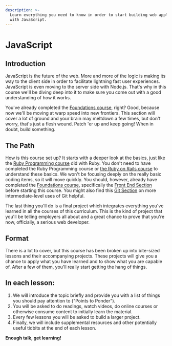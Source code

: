 ```yaml
---
description: >-
  Learn everything you need to know in order to start building web applications
  with JavaScript.
---
```


# JavaScript

## Introduction

JavaScript is the future of the web. More and more of the logic is making its way to the client side in order to facilitate lightning fast user experiences. JavaScript is even moving to the server side with Node.js. That's why in this course we'll be diving deep into it to make sure you come out with a good understanding of how it works.

You've already completed the [Foundations course](https://www.learnhowtocodebook.com/foundations/introduction), right? Good, because now we'll be moving at warp speed into new frontiers. This section will cover a lot of ground and your brain may meltdown a few times, but don't worry, that's just a flesh wound. Patch 'er up and keep going! When in doubt, build something.

## The Path

How is this course set up? It starts with a deeper look at the basics, just like the [Ruby Programming course](https://github.com/wbnns/learnhowtocode/tree/af8a9f1f207c0f8d8314178bf5d98e3968f9c756/courses/ruby-programming/README.md) did with Ruby. You don't need to have completed the Ruby Programming course or [the Ruby on Rails course](https://github.com/wbnns/learnhowtocode/tree/af8a9f1f207c0f8d8314178bf5d98e3968f9c756/courses/ruby-on-rails/README.md) to understand these basics. We won't be focusing deeply on the really basic coding items, so it will move quickly. You should, however, already have completed the [Foundations course](https://github.com/wbnns/learnhowtocode/tree/af8a9f1f207c0f8d8314178bf5d98e3968f9c756/courses/foundations/README.md), specifically the [Front End Section](https://github.com/wbnns/learnhowtocode/tree/af8a9f1f207c0f8d8314178bf5d98e3968f9c756/courses/foundations/README.md#the-front-end) before starting this course. You might also find this [Git Section](https://www.learnhowtocodebook.com/deep-dives/ruby/git) on more intermediate-level uses of Git helpful.

The last thing you'll do is a final project which integrates everything you've learned in all the courses of this curriculum. This is the kind of project that you'll be telling employers all about and a great chance to prove that you're now, officially, a serious web developer.

## Format

There is a lot to cover, but this course has been broken up into bite-sized lessons and their accompanying projects. These projects will give you a chance to apply what you have learned and to show what you are capable of. After a few of them, you'll really start getting the hang of things.

## In each lesson:

1. We will introduce the topic briefly and provide you with a list of things you should pay attention to \("Points to Ponder"\).
2. You will be asked to do readings, watch videos, do online courses or otherwise consume content to initially learn the material.
3. Every few lessons you will be asked to build a larger project.
4. Finally, we will include supplemental resources and other potentially useful tidbits at the end of each lesson.

**Enough talk, get learning!**

